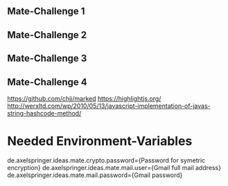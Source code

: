 ## Mate-Challenge 1

## Mate-Challenge 2

## Mate-Challenge 3

## Mate-Challenge 4

https://github.com/chjj/marked
https://highlightjs.org/
http://werxltd.com/wp/2010/05/13/javascript-implementation-of-javas-string-hashcode-method/

# Needed Environment-Variables

de.axelspringer.ideas.mate.crypto.password={Password for symetric encryption}
de.axelspringer.ideas.mate.mail.user={Gmail full mail address}
de.axelspringer.ideas.mate.mail.password={Gmail password}